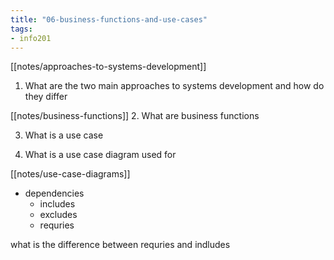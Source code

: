 ```yaml
---
title: "06-business-functions-and-use-cases"
tags: 
- info201
---
```


[[notes/approaches-to-systems-development]]

1. What are the two main approaches to systems development and how do they differ

[[notes/business-functions]]
2. What are business functions

3. What is a use case

4. What is a use case diagram used for

[[notes/use-case-diagrams]]

- dependencies
	- includes
	- excludes
	- requries

what is the difference between requries and indludes
